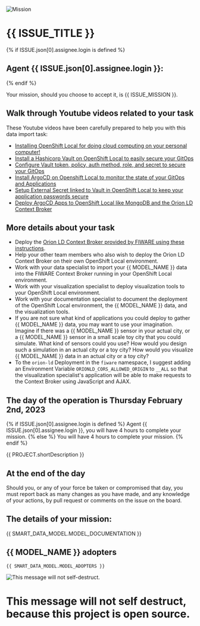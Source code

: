 
![Mission](https://computate.neocities.org/png/rh-impact-logo-black-text-white-background-long.png "Hackathon Task for {{ PROJECT.title }}")

# {{ ISSUE_TITLE }}

{% if ISSUE.json[0].assignee.login is defined %}
## Agent {{ ISSUE.json[0].assignee.login }}: 

{% endif %}

Your mission, should you choose to accept it, is {{ ISSUE_MISSION }}. 

## Walk through Youtube videos related to your task

These Youtube videos have been carefully prepared to help you with this data import task: 

- [Installing OpenShift Local for doing cloud computing on your personal computer!](https://youtu.be/8W8XniO1iCM)
- [Install a Hashicorp Vault on OpenShift Local to easily secure your GitOps](https://youtu.be/kyKORZ4B6qY)
- [Configure Vault token, policy, auth method, role, and secret to secure your GitOps](https://youtu.be/-sCdGAiKRA8)
- [Install ArgoCD on Openshift Local to monitor the state of your GitOps and Applications](https://youtu.be/9CScwEWyo_M)
- [Setup External Secret linked to Vault in OpenShift Local to keep your application passwords secure](https://youtu.be/91Yqz51i3xo)
- [Deploy ArgoCD Apps to OpenShift Local like MongoDB and the Orion LD Context Broker](https://youtu.be/Xa9MBnVpaCQ)

## More details about your task

- Deploy the [Orion LD Context Broker provided by FIWARE using these instructions](https://github.com/FIWARE-Ops/marinera/blob/main/documentation/LOCAL_MARINERA.md). 
- Help your other team members who also wish to deploy the Orion LD Context Broker on their own OpenShift Local environment. 
- Work with your data specialist to import your {{ MODEL_NAME }} data into the FIWARE Context Broker running in your OpenShift Local environment. 
- Work with your visualization specialist to deploy visualization tools to your OpenShift Local environment. 
- Work with your documentation specialist to document the deployment of the OpenShift Local environment, the {{ MODEL_NAME }} data, and the visualization tools. 
- If you are not sure what kind of applications you could deploy to gather {{ MODEL_NAME }} data, you may want to use your imagination. Imagine if there was a {{ MODEL_NAME }} sensor in your actual city, or a {{ MODEL_NAME }} sensor in a small scale toy city that you could simulate. What kind of sensors could you use? How would you design such a simulation in an actual city or a toy city? How would you visualize {{ MODEL_NAME }} data in an actual city or a toy city? 
- To the `orion-ld` Deployment in the `fiware` namespace, I suggest adding an Environment Variable `ORIONLD_CORS_ALLOWED_ORIGIN` to `__ALL` so that the visualization specialist's application will be able to make requests to the Context Broker using JavaScript and AJAX. 

## The day of the operation is Thursday February 2nd, 2023

{% if ISSUE.json[0].assignee.login is defined %}
Agent {{ ISSUE.json[0].assignee.login }}, you will have 4 hours to complete your mission. 
{% else %}
You will have 4 hours to complete your mission. 
{% endif %}

{{ PROJECT.shortDescription }}

## At the end of the day

Should you, or any of your force be taken or compromised that day, you must report back as many changes as you have made, and any knowledge of your actions, by pull request or comments on the issue on the board. 

## The details of your mission: 

{{ SMART_DATA_MODEL.MODEL_DOCUMENTATION }}

## {{ MODEL_NAME }} adopters

```
{{ SMART_DATA_MODEL.MODEL_ADOPTERS }}
```

![This message will not self-destruct. ](https://computate.neocities.org/png/mission-impossible-message.png "This message will not self-destruct. ")

# This message will not self destruct, because this project is open source. 
